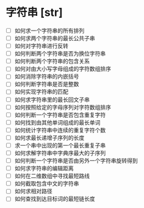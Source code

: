 # 字符串 [str]
+ [ ] 如何求一个字符串的所有排列
+ [ ] 如何求两个字符串的最长公共子串
+ [ ] 如何对字符串进行反转
+ [ ] 如何判断两个字符串是否为换位字符串
+ [ ] 如何判断两个字符串的包含关系
+ [ ] 如何对由大小写字母组成的字符数组排序
+ [ ] 如何消除字符串的内嵌括号
+ [ ] 如何判断字符串是否是整数
+ [ ] 如何实现字符串的匹配
+ [ ] 如何求字符串里的最长回文子串
+ [ ] 如何按照给定的字母序列对字符数组排序
+ [ ] 如何判断一个字符串是否包含重复字符
+ [ ] 如何找到由其他单词组成的最长单词
+ [ ] 如何统计字符串中连续的重复字符个数
+ [ ] 如何求最长递增子序列的长度
+ [ ] 求一个串中出现的第一个最长重复子串
+ [ ] 如何求解字符串中字典序最大的子序列
+ [ ] 如何判断一个字符串是否由另外一个字符串旋转得到
+ [ ] 如何求字符串的编辑距离
+ [ ] 如何在二维数组中寻找最短路线
+ [ ] 如何截取包含中文的字符串
+ [ ] 如何求相对路径
+ [ ] 如何查找到达目标词的最短链长度